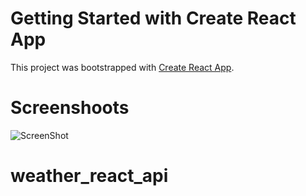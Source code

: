 # Getting Started with Create React App


This project was bootstrapped with [Create React App](https://github.com/facebook/create-react-app).
# Screenshoots

![ScreenShot](https://raw.github.com//adelgahgouh/weather_react_api/src/assets/weather_scr.png)

# weather_react_api
